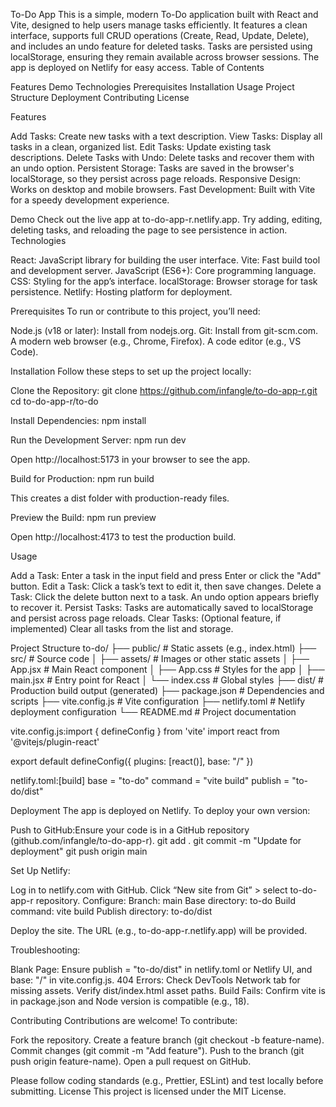 To-Do App
This is a simple, modern To-Do application built with React and Vite, designed to help users manage tasks efficiently. It features a clean interface, supports full CRUD operations (Create, Read, Update, Delete), and includes an undo feature for deleted tasks. Tasks are persisted using localStorage, ensuring they remain available across browser sessions. The app is deployed on Netlify for easy access.
Table of Contents

Features
Demo
Technologies
Prerequisites
Installation
Usage
Project Structure
Deployment
Contributing
License

Features

Add Tasks: Create new tasks with a text description.
View Tasks: Display all tasks in a clean, organized list.
Edit Tasks: Update existing task descriptions.
Delete Tasks with Undo: Delete tasks and recover them with an undo option.
Persistent Storage: Tasks are saved in the browser's localStorage, so they persist across page reloads.
Responsive Design: Works on desktop and mobile browsers.
Fast Development: Built with Vite for a speedy development experience.

Demo
Check out the live app at to-do-app-r.netlify.app. Try adding, editing, deleting tasks, and reloading the page to see persistence in action.
Technologies

React: JavaScript library for building the user interface.
Vite: Fast build tool and development server.
JavaScript (ES6+): Core programming language.
CSS: Styling for the app’s interface.
localStorage: Browser storage for task persistence.
Netlify: Hosting platform for deployment.

Prerequisites
To run or contribute to this project, you’ll need:

Node.js (v18 or later): Install from nodejs.org.
Git: Install from git-scm.com.
A modern web browser (e.g., Chrome, Firefox).
A code editor (e.g., VS Code).

Installation
Follow these steps to set up the project locally:

Clone the Repository:
git clone https://github.com/infangle/to-do-app-r.git
cd to-do-app-r/to-do


Install Dependencies:
npm install


Run the Development Server:
npm run dev

Open http://localhost:5173 in your browser to see the app.

Build for Production:
npm run build

This creates a dist folder with production-ready files.

Preview the Build:
npm run preview

Open http://localhost:4173 to test the production build.


Usage

Add a Task: Enter a task in the input field and press Enter or click the "Add" button.
Edit a Task: Click a task’s text to edit it, then save changes.
Delete a Task: Click the delete button next to a task. An undo option appears briefly to recover it.
Persist Tasks: Tasks are automatically saved to localStorage and persist across page reloads.
Clear Tasks: (Optional feature, if implemented) Clear all tasks from the list and storage.

Project Structure
to-do/
├── public/                # Static assets (e.g., index.html)
├── src/                   # Source code
│   ├── assets/            # Images or other static assets
│   ├── App.jsx            # Main React component
│   ├── App.css            # Styles for the app
│   ├── main.jsx           # Entry point for React
│   └── index.css          # Global styles
├── dist/                  # Production build output (generated)
├── package.json           # Dependencies and scripts
├── vite.config.js         # Vite configuration
├── netlify.toml           # Netlify deployment configuration
└── README.md              # Project documentation


vite.config.js:import { defineConfig } from 'vite'
import react from '@vitejs/plugin-react'

export default defineConfig({
  plugins: [react()],
  base: "/"
})


netlify.toml:[build]
  base = "to-do"
  command = "vite build"
  publish = "to-do/dist"



Deployment
The app is deployed on Netlify. To deploy your own version:

Push to GitHub:Ensure your code is in a GitHub repository (github.com/infangle/to-do-app-r).
git add .
git commit -m "Update for deployment"
git push origin main


Set Up Netlify:

Log in to netlify.com with GitHub.
Click “New site from Git” > select to-do-app-r repository.
Configure:
Branch: main
Base directory: to-do
Build command: vite build
Publish directory: to-do/dist


Deploy the site. The URL (e.g., to-do-app-r.netlify.app) will be provided.


Troubleshooting:

Blank Page: Ensure publish = "to-do/dist" in netlify.toml or Netlify UI, and base: "/" in vite.config.js.
404 Errors: Check DevTools Network tab for missing assets. Verify dist/index.html asset paths.
Build Fails: Confirm vite is in package.json and Node version is compatible (e.g., 18).



Contributing
Contributions are welcome! To contribute:

Fork the repository.
Create a feature branch (git checkout -b feature-name).
Commit changes (git commit -m "Add feature").
Push to the branch (git push origin feature-name).
Open a pull request on GitHub.

Please follow coding standards (e.g., Prettier, ESLint) and test locally before submitting.
License
This project is licensed under the MIT License.